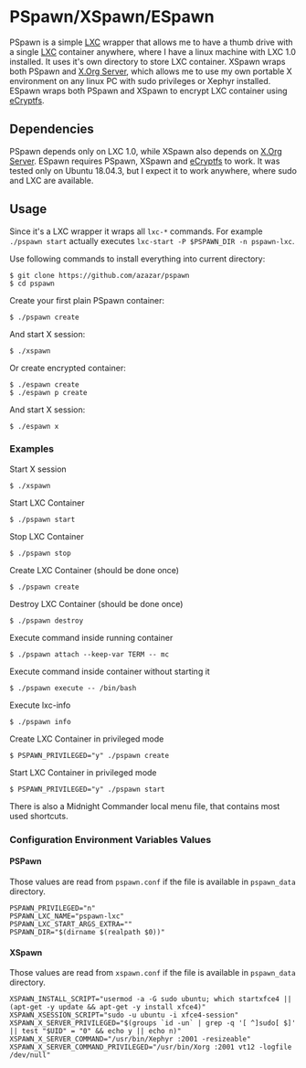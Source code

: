 # PSpawn/XSpawn/ESpawn

PSpawn is a simple [LXC](https://linuxcontainers.org/) wrapper that allows me to have a thumb drive with a single [LXC](https://linuxcontainers.org/) container anywhere, where I have a linux machine with LXC 1.0 installed. It uses it's own directory to store LXC container. XSpawn wraps both PSpawn and [X.Org Server](https://www.x.org/), which allows me to use my own portable X environment on any linux PC with sudo privileges or Xephyr installed. ESpawn wraps both PSpawn and XSpawn to encrypt LXC container using [eCryptfs](https://ecryptfs.org/).

## Dependencies

PSpawn depends only on LXC 1.0, while XSpawn also depends on [X.Org Server](https://www.x.org/). ESpawn requires PSpawn, XSpawn and [eCryptfs](https://ecryptfs.org/) to work. It was tested only on Ubuntu 18.04.3, but I expect it to work anywhere, where sudo and LXC are available.

## Usage

Since it's a LXC wrapper it wraps all `lxc-*` commands. For example `./pspawn start` actually executes `lxc-start -P $PSPAWN_DIR -n pspawn-lxc`.

Use following commands to install everything into current directory:

    $ git clone https://github.com/azazar/pspawn
    $ cd pspawn

Create your first plain PSpawn container:

    $ ./pspawn create

And start X session:

    $ ./xspawn

Or create encrypted container:

    $ ./espawn create
    $ ./espawn p create

And start X session:

    $ ./espawn x

### Examples

Start X session
    
    $ ./xspawn

Start LXC Container

    $ ./pspawn start

Stop LXC Container

    $ ./pspawn stop

Create LXC Container (should be done once)

    $ ./pspawn create

Destroy LXC Container (should be done once)

    $ ./pspawn destroy

Execute command inside running container

    $ ./pspawn attach --keep-var TERM -- mc

Execute command inside container without starting it

    $ ./pspawn execute -- /bin/bash

Execute lxc-info

    $ ./pspawn info

Create LXC Container in privileged mode

    $ PSPAWN_PRIVILEGED="y" ./pspawn create

Start LXC Container in privileged mode

    $ PSPAWN_PRIVILEGED="y" ./pspawn start

There is also a Midnight Commander local menu file, that contains most used shortcuts.

### Configuration Environment Variables Values

#### PSPawn

Those values are read from `pspawn.conf` if the file is available in `pspawn_data` directory.

    PSPAWN_PRIVILEGED="n"
    PSPAWN_LXC_NAME="pspawn-lxc"
    PSPAWN_LXC_START_ARGS_EXTRA=""
    PSPAWN_DIR="$(dirname $(realpath $0))"

#### XSpawn

Those values are read from `xspawn.conf` if the file is available in `pspawn_data` directory.

    XSPAWN_INSTALL_SCRIPT="usermod -a -G sudo ubuntu; which startxfce4 || (apt-get -y update && apt-get -y install xfce4)"
    XSPAWN_XSESSION_SCRIPT="sudo -u ubuntu -i xfce4-session"
    XSPAWN_X_SERVER_PRIVILEGED="$(groups `id -un` | grep -q '[ ^]sudo[ $]' || test "$UID" = "0" && echo y || echo n)"
    XSPAWN_X_SERVER_COMMAND="/usr/bin/Xephyr :2001 -resizeable"
    XSPAWN_X_SERVER_COMMAND_PRIVILEGED="/usr/bin/Xorg :2001 vt12 -logfile /dev/null"
